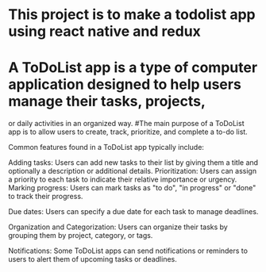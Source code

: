 # This project is to make a todolist app using react native and redux
# A ToDoList app is a type of computer application designed to help users manage their tasks, projects, 
or daily activities in an organized way.
#The main purpose of a ToDoList app is to allow users to create, track, prioritize, and complete a to-do list.

Common features found in a ToDoList app typically include:

Adding tasks: Users can add new tasks to their list by giving them a title and optionally a description or additional details.
Prioritization: Users can assign a priority to each task to indicate their relative importance or urgency.
Marking progress: Users can mark tasks as "to do", "in progress" or "done" to track their progress.

Due dates: Users can specify a due date for each task to manage deadlines.

Organization and Categorization: Users can organize their tasks by grouping them by project, category, or tags.

Notifications: Some ToDoList apps can send notifications or reminders to users to alert them of upcoming tasks or deadlines.

